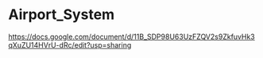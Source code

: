 # Airport_System
https://docs.google.com/document/d/11B_SDP98U63UzFZQV2s9ZkfuvHk3qXuZU14HVrU-dRc/edit?usp=sharing
